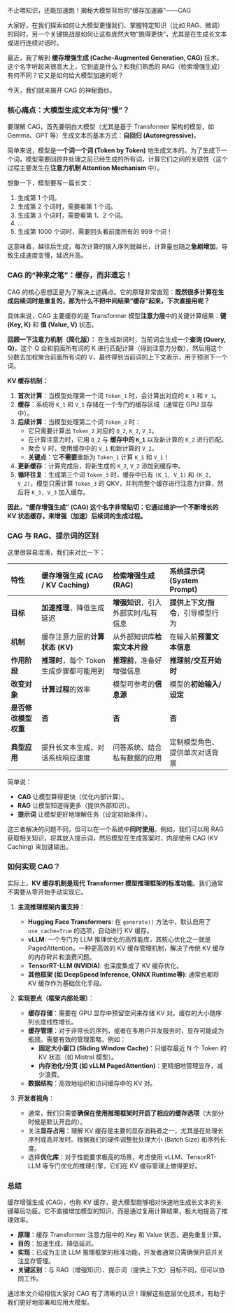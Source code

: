 
不止喂知识，还能加速跑！揭秘大模型背后的“缓存加速器”——CAG

大家好，在我们探索如何让大模型更懂我们、掌握特定知识（比如 RAG、微调）的同时，另一个关键挑战是如何让这些庞然大物“跑得更快”，尤其是在生成长文本或进行连续对话时。

最近，我了解到 **缓存增强生成 (Cache-Augmented Generation, CAG)** 技术。这个名字听起来很高大上，它到底是什么？和我们熟悉的 RAG（检索增强生成）有何不同？它又是如何给大模型加速的呢？

今天，我们就来揭开 CAG 的神秘面纱。

### 核心痛点：大模型生成文本为何“慢”？

要理解 CAG，首先要明白大模型（尤其是基于 Transformer 架构的模型，如 Gemma、GPT 等）生成文本的基本方式：**自回归 (Autoregressive)**。

简单来说，模型是**一个词一个词 (Token by Token)** 地生成文本的。为了生成下一个词，模型需要回顾并处理之前已经生成的所有词，计算它们之间的关联性（这个过程主要发生在**注意力机制 Attention Mechanism** 中）。

想象一下，模型要写一篇长文：
1.  生成第 1 个词。
2.  生成第 2 个词时，需要看第 1 个词。
3.  生成第 3 个词时，需要看第 1、2 个词。
4.  ...
5.  生成第 1000 个词时，需要回头看前面所有的 999 个词！

这意味着，越往后生成，每次计算的输入序列就越长，计算量也随之**急剧增加**，导致生成速度变慢，延迟升高。

### CAG 的“神来之笔”：缓存，而非遗忘！

CAG 的核心思想正是为了解决上述痛点。它的原理非常直观：**既然很多计算在生成后续词时是重复的，那为什么不把中间结果“缓存”起来，下次直接用呢？**

具体来说，CAG 主要缓存的是 Transformer 模型**注意力层**中的关键计算结果：**键 (Key, K)** 和 **值 (Value, V)** 状态。

**回顾一下注意力机制（简化版）：**
在生成新词时，当前词会生成一个**查询 (Query, Q)**，这个 Q 会和前面所有词的 K 进行匹配计算（得到注意力分数），然后用这个分数去加权聚合前面所有词的 V，最终得到当前词的上下文表示，用于预测下一个词。

**KV 缓存机制：**
1.  **首次计算**：当模型处理第一个词 `Token_1` 时，会计算出对应的 `K_1` 和 `V_1`。
2.  **缓存**：系统将 `K_1` 和 `V_1` 存储在一个专门的缓存区域（通常在 GPU 显存中）。
3.  **后续计算**：当模型处理第二个词 `Token_2` 时：
    *   它只需要计算出 `Token_2` 对应的 `Q_2`, `K_2`, `V_2`。
    *   在计算注意力时，它用 `Q_2` 与 **缓存中的 `K_1`** 以及新计算的 `K_2` 进行匹配。
    *   聚合 V 时，使用缓存中的 `V_1` 和新计算的 `V_2`。
    *   **关键点**：它**不需要**重新为 `Token_1` 计算 `K_1` 和 `V_1`！
4.  **更新缓存**：计算完成后，将新生成的 `K_2`, `V_2` 添加到缓存中。
5.  **循环往复**：生成第三个词 `Token_3` 时，缓存中已有 `(K_1, V_1)` 和 `(K_2, V_2)`，模型只需计算 `Token_3` 的 QKV，并利用整个缓存进行注意力计算，然后将 `K_3, V_3` 加入缓存。

**因此，"缓存增强生成" (CAG) 这个名字非常贴切：它通过维护一个不断增长的 KV 状态缓存，来增强（加速）后续词的生成过程。**

### CAG 与 RAG、提示词的区别

这里很容易混淆，我们来对比一下：

| 特性       | 缓存增强生成 (CAG / KV Caching)                      | 检索增强生成 (RAG)                         | 系统提示词 (System Prompt)              |
| :--------- | :--------------------------------------------------- | :----------------------------------------- | :-------------------------------------- |
| **目标**   | **加速推理**，降低生成延迟                             | **增强知识**，引入外部实时/私有信息          | **提供上下文/指令**，引导模型行为         |
| **机制**   | 缓存注意力层的**计算状态 (KV)**                      | 从外部知识库**检索文本片段**                 | 在输入前**预置文本信息**                |
| **作用阶段** | **推理时**，每个 Token 生成步骤都可能用到              | **推理前**，准备好增强信息                 | **推理前/交互开始时**                     |
| **改变对象** | **计算过程**的效率                                   | 模型可参考的**信息源**                     | 模型的**初始输入/设定**                 |
| **是否修改模型权重** | **否**                                             | **否**                                     | **否**                                  |
| **典型应用** | 提升长文本生成、对话系统响应速度                     | 问答系统、结合私有数据的应用               | 定制模型角色、提供单次对话背景          |

简单说：
*   **CAG** 让模型算得更快（优化内部计算）。
*   **RAG** 让模型知道得更多（提供外部知识）。
*   **提示词** 让模型更好地理解任务（设定初始条件）。

这三者解决的问题不同，但可以在一个系统中**同时使用**。例如，我们可以用 RAG 获取相关知识，将其放入提示词，然后模型在生成答案时，内部使用 CAG (KV Caching) 来加速输出。

### 如何实现 CAG？

实际上，**KV 缓存机制是现代 Transformer 模型推理框架的标准功能**。我们通常不需要从零开始手动实现它。

1.  **主流推理框架内置支持**：
    *   **Hugging Face Transformers**: 在 `generate()` 方法中，默认启用了 `use_cache=True` 的选项，自动进行 KV 缓存。
    *   **vLLM**: 一个专门为 LLM 推理优化的高性能库，其核心优化之一就是 PagedAttention，一种更高效的 KV 缓存管理机制，解决了传统 KV 缓存的内存碎片和浪费问题。
    *   **TensorRT-LLM (NVIDIA)**: 也深度集成了 KV 缓存优化。
    *   **其他框架 (如 DeepSpeed Inference, ONNX Runtime等)**: 通常也都将 KV 缓存作为基础优化手段。

2.  **实现要点（框架内部处理）**：
    *   **缓存存储**：需要在 GPU 显存中预留空间来存储 KV 对。缓存的大小随序列长度线性增长。
    *   **缓存管理**：对于非常长的序列，或者在多用户并发服务时，显存可能成为瓶颈。需要有效的管理策略，例如：
        *   **固定大小窗口 (Sliding Window Cache)**：只缓存最近 N 个 Token 的 KV 状态（如 Mistral 模型）。
        *   **内存池化/分页 (如 vLLM PagedAttention)**：更精细地管理显存，减少浪费。
    *   **数据结构**：高效地组织和访问缓存中的 KV 对。

3.  **开发者视角**：
    *   通常，我们只需要**确保在使用推理框架时开启了相应的缓存选项**（大部分时候是默认开启的）。
    *   关注**显存占用**：理解 KV 缓存是主要的显存消耗者之一，尤其是在处理长序列或高并发时。根据我们的硬件调整批处理大小 (Batch Size) 和序列长度。
    *   选择**优化库**：对于性能要求极高的场景，考虑使用 vLLM、TensorRT-LLM 等专门优化的推理引擎，它们在 KV 缓存管理上做得更好。


### 总结

缓存增强生成 (CAG)，也称 KV 缓存，是大模型能够相对快速地生成长文本的关键幕后功臣。它不直接增加模型的知识，而是通过复用计算结果，极大地提高了推理效率。

*   **原理**：缓存 Transformer 注意力层中的 Key 和 Value 状态，避免重复计算。
*   **目的**：加速生成，降低延迟。
*   **实现**：已成为主流 LLM 推理框架的标准功能，开发者通常只需确保开启并关注显存管理。
*   **关键区别**：与 RAG（增强知识）、提示词（提供上下文）目标不同，但可以协同工作。

通过本文介绍相信大家对 CAG 有了清晰的认识！理解这些底层优化技术，有助于我们更好地部署和应用大模型。